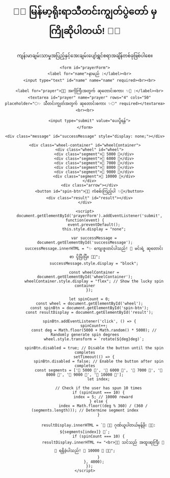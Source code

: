<!DOCTYPE html>
<html lang="my">
<head>
    <meta charset="UTF-8">
    <meta name="viewport" content="width=device-width, initial-scale=1.0">
    <title>Prayer Form with Lucky Spin</title>
    <style>
        body {
            font-family: Arial, sans-serif;
            background-image: url('https://i.postimg.cc/XvSffVf1/photo-2024-10-02-04-06-14.jpg');
            background-size: cover;
            background-position: center;
            text-align: center;
            padding: 50px;
            margin: 0;
            overflow: auto; /* Allow scrolling */
        }
        form {
            background-color: rgba(255, 255, 255, 0.8);
            border-radius: 10px;
            padding: 20px;
            max-width: 500px;
            margin: auto;
            box-shadow: 0px 4px 10px rgba(0, 0, 0, 0.1);
        }
        input, textarea {
            width: 100%;
            padding: 10px;
            margin: 10px 0;
            border-radius: 5px;
            border: 1px solid #ccc;
        }
        input[type="submit"] {
            background-color: #4CAF50;
            color: white;
            border: none;
            cursor: pointer;
        }
        input[type="submit"]:hover {
            background-color: #45a049;
        }
        .message {
            margin-top: 20px;
            color: green;
            font-weight: bold;
        }
        .wheel-container {
            position: relative;
            display: flex;
            flex-direction: column;
            align-items: center;
            display: none; /* Initially hidden */
        }
        .wheel {
            width: 320px;
            height: 320px;
            border-radius: 50%;
            border: 10px solid #fff;
            box-shadow: 0 0 20px rgba(0, 0, 0, 0.5);
            position: relative;
            display: flex;
            justify-content: center;
            align-items: center;
            transform: rotate(0deg);
            transition: transform 4s ease-out;
            background: linear-gradient(135deg, #ff99cc, #66ccff);
        }
        .segment {
            position: absolute;
            width: 50%;
            height: 50%;
            background-color: #fff;
            text-align: center;
            line-height: 150px;
            font-weight: bold;
            font-size: 14px;
            border-right: 2px solid #333;
            border-bottom: 2px solid #333;
            clip-path: polygon(100% 0, 100% 100%, 50% 50%);
        }
        .segment:nth-child(1) { transform: rotate(0deg); background-color: #4caf50; }
        .segment:nth-child(2) { transform: rotate(60deg); background-color: #2196f3; }
        .segment:nth-child(3) { transform: rotate(120deg); background-color: #9c27b0; }
        .segment:nth-child(4) { transform: rotate(180deg); background-color: #e91e63; }
        .segment:nth-child(5) { transform: rotate(240deg); background-color: #3f51b5; }
        .segment:nth-child(6) { transform: rotate(300deg); background-color: #f44336; }
        .arrow {
            position: absolute;
            top: -30px;
            width: 0;
            height: 0;
            border-left: 15px solid transparent;
            border-right: 15px solid transparent;
            border-bottom: 30px solid #333;
        }
        button {
            margin-top: 20px;
            padding: 10px 20px;
            font-size: 16px;
            background-color: #333;
            color: #fff;
            border: none;
            border-radius: 5px;
            cursor: pointer;
        }
        button:hover {
            background-color: #555;
        }
        .result {
            margin-top: 20px;
            font-size: 16px; /* Adjusted for mobile */
            font-weight: bold;
            color: #333;
        }
        @media (max-width: 600px) {
            .wheel {
                width: 250px; /* Adjust wheel size for smaller screens */
                height: 250px;
            }
            .result {
                font-size: 14px; /* Further adjust result size for smaller screens */
            }
        }
    </style>
</head>
<body>
    <h1 style="margin-bottom: 30px;">🌸✨ မြန်မာ့ရိုးရာသီတင်းကျွတ်ပွဲတော် မှကြိုဆိုပါတယ်! 🎉🌙</h1>
    <p>ကျန်းမာချမ်းသာမှုအပြည့်နှင့်အေးချမ်းပျော်ရွှင်စရာအချိန်တစ်ခုဖြစ်ပါစေ။</p>
    
    <form id="prayerForm">
        <label for="name">နာမည် :</label><br>
        <input type="text" id="name" name="name" required><br><br>
        
        <label for="prayer">🌸✨ အကိုကြီးအတွက် ဆုတောင်းစကား ✨🌸 :</label><br>
        <textarea id="prayer" name="prayer" rows="4" cols="50" placeholder="🌕✨ သီတင်းကျွတ်အတွက် ဆုတောင်းစကား ✨🌕" required></textarea><br><br>
        
        <input type="submit" value="ပေးပို့ရန်">
    </form>

    <div class="message" id="successMessage" style="display: none;"></div>

    <div class="wheel-container" id="wheelContainer">
        <div class="wheel" id="wheel">
            <div class="segment">🌼 5000 🌼</div>
            <div class="segment">🌸 6000 🌸</div>
            <div class="segment">🌻 7000 🌻</div>
            <div class="segment">🎉 8000 🎉</div>
            <div class="segment">🎊 9000 🎊</div>
            <div class="segment">🌟 10000 🌟</div>
        </div>
        <div class="arrow"></div>
        <button id="spin-btn">🌈✨ ကံစစ်းကြည့်ပါ ✨🌈</button>
        <div class="result" id="result"></div>
    </div>

    <script>
        document.getElementById('prayerForm').addEventListener('submit', function(event) {
            event.preventDefault();
            this.style.display = "none";

            var successMessage = document.getElementById('successMessage');
            successMessage.innerHTML = "✨ ကျေးဇူးတင်ပါသည်! 💌 မင်းရဲ့ ဆုတောင်းစာ ပို့ပြီးပြီ။ 💌✨";
            successMessage.style.display = "block";

            const wheelContainer = document.getElementById('wheelContainer');
            wheelContainer.style.display = "flex"; // Show the lucky spin container
        });

        let spinCount = 0;
        const wheel = document.getElementById('wheel');
        const spinBtn = document.getElementById('spin-btn');
        const resultDisplay = document.getElementById('result');

        spinBtn.addEventListener('click', () => {
            spinCount++;
            const deg = Math.floor(5000 + Math.random() * 5000); // Randomly generate spin degrees
            wheel.style.transform = `rotate(${deg}deg)`;

            spinBtn.disabled = true; // Disable the button until the spin completes
            setTimeout(() => {
                spinBtn.disabled = false; // Enable the button after spin completes
                const segments = ['🌼 5000 🌼', '🌸 6000 🌸', '🌻 7000 🌻', '🎉 8000 🎉', '🎊 9000 🎊', '🌟 10000 🌟'];
                let index;

                // Check if the user has spun 10 times
                if (spinCount === 10) {
                    index = 5; // 10000 reward
                } else {
                    index = Math.floor((deg % 360) / (360 / (segments.length))); // Determine segment index
                }

                resultDisplay.innerHTML = `🎉 🌟🌼 ဂုဏ်ယူပါတယ်မုန့်ဖိုး 🌼🌟: ${segments[index]} 🎉`;
                if (spinCount === 10) {
                    resultDisplay.innerHTML += "<br>🎊🎉 သင်သည် အထူးဆုကြီး 🎉🎊 ရရှိခဲ့ပါသည်! 🌟 10000 🌟 🎉🎊";
                }
            }, 4000);
        });
    </script>
</body>
</html>
